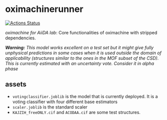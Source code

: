 # oximachinerunner

[![Actions Status](https://github.com/kjappelbaum/oximachinerunner/workflows/Python%20package/badge.svg)](https://github.com/kjappelbaum/oximachinerunner/actions)

_oximachine for AiiDA lab_: Core functionalities of oximachine with stripped dependencies.

_**Warning:** This model works excellent on a test set but it might give fully unphysical predictions in some cases when it is used outside the domain of applicability (structures similar to the ones in the MOF subset of the CSD). This is currently estimated with an uncertainty vote. Consider it in alpha phase_

## assets

- `votingclassifier.joblib` is the model that is currently deployed. It is a voting classifier with four different base estimators
- `scaler.joblib` is the standard scaler
- `KAJZIH_freeONLY.cif` and `ACODAA.cif` are some test structures.
